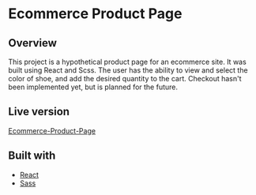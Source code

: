 # Ecommerce Product Page

## Overview

This project is a hypothetical product page for an ecommerce site. It was built using React and Scss. The user has the ability to view and select the color of shoe, and add the desired quantity to the cart. Checkout hasn't been implemented yet, but is planned for the future.

## Live version

[Ecommerce-Product-Page](https://12kentos-ecommerce-product-page-main.netlify.app/)

## Built with

- [React](https://react.dev/)
- [Sass](https://sass-lang.com/)
